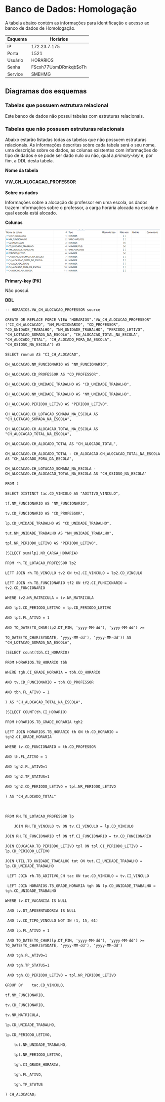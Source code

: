 # Banco de Dados: Homologação

A tabela abaixo contém as informações para identificação e acesso ao banco de dados de Homologação.

| Esquema | Horários     |
|---------|--------------|
| IP      | 172.23.7.175 |
| Porta   | 1521         |
| Usuário | HORARIOS     |
| Senha   | FScxh77UomDRmkqb$oTh |
| Service | SMEHMG |


## **Diagramas dos esquemas**
### Tabelas que possuem estrutura relacional

Este banco de dados não possui tabelas com estruturas relacionais. 

### Tabelas que não possuem estruturas relacionais

Abaixo estarão listadas todas as tabelas que não possuem estruturas relacionais. As informações descritas sobre cada
tabela será o seu nome, uma descrição sobre os dados, as colunas existentes com informações do tipo de dados e se pode
ser dado nulo ou não, qual a *primary-key* e, por fim, a DDL desta tabela.

**Nome da tabela** 

#### VW_CH_ALOCACAO_PROFESSOR 

**Sobre os dados**

Informações sobre a alocação do professor em uma escola, os dados trazem informações sobre o professor,
a carga horária alocada na escola e qual escola está alocado. 

**Colunas**

![Imagem](./images/pagina2/VW_CH_ALOCACAO_PROFESSOR.png)


**Primary-key (PK)**

Não possui.


**DDL**

```{.sql}
-- HORARIOS.VW_CH_ALOCACAO_PROFESSOR source 

CREATE OR REPLACE FORCE VIEW "HORARIOS"."VW_CH_ALOCACAO_PROFESSOR" ("CI_CH_ALOCACAO", "NM_FUNCIONARIO", "CD_PROFESSOR", "CD_UNIDADE_TRABALHO", "NM_UNIDADE_TRABALHO", "PERIODO_LETIVO", "CH_LOTACAO_SOMADA_NA_ESCOLA", "CH_ALOCACAO_TOTAL_NA_ESCOLA", "CH_ALOCADO_TOTAL", "CH_ALOCADO_FORA_DA_ESCOLA", "CH_OSIOSO_NA_ESCOLA") AS  

SELECT rownum AS "CI_CH_ALOCACAO", 

CH_ALOCACAO.NM_FUNCIONARIO AS "NM_FUNCIONARIO", 

CH_ALOCACAO.CD_PROFESSOR AS "CD_PROFESSOR", 

CH_ALOCACAO.CD_UNIDADE_TRABALHO AS "CD_UNIDADE_TRABALHO", 

CH_ALOCACAO.NM_UNIDADE_TRABALHO AS "NM_UNIDADE_TRABALHO", 

CH_ALOCACAO.PERIODO_LETIVO AS "PERIODO_LETIVO", 

CH_ALOCACAO.CH_LOTACAO_SOMADA_NA_ESCOLA AS "CH_LOTACAO_SOMADA_NA_ESCOLA", 

CH_ALOCACAO.CH_ALOCACAO_TOTAL_NA_ESCOLA AS "CH_ALOCACAO_TOTAL_NA_ESCOLA", 

CH_ALOCACAO.CH_ALOCADO_TOTAL AS "CH_ALOCADO_TOTAL", 

CH_ALOCACAO.CH_ALOCADO_TOTAL - CH_ALOCACAO.CH_ALOCACAO_TOTAL_NA_ESCOLA AS "CH_ALOCADO_FORA_DA_ESCOLA", 

CH_ALOCACAO.CH_LOTACAO_SOMADA_NA_ESCOLA - CH_ALOCACAO.CH_ALOCACAO_TOTAL_NA_ESCOLA AS "CH_OSIOSO_NA_ESCOLA" 

FROM ( 

SELECT DISTINCT tac.CD_VINCULO AS "ADITIVO_VINCULO", 

tf.NM_FUNCIONARIO AS "NM_FUNCIONARIO", 

tv.CD_FUNCIONARIO AS "CD_PROFESSOR", 

lp.CD_UNIDADE_TRABALHO AS "CD_UNIDADE_TRABALHO", 

tut.NM_UNIDADE_TRABALHO AS "NM_UNIDADE_TRABALHO", 

tpl.NR_PERIODO_LETIVO AS "PERIODO_LETIVO", 

(SELECT sum(lp2.NR_CARGA_HORARIA) 

FROM rh.TB_LOTACAO_PROFESSOR lp2 

LEFT JOIN rh.TB_VINCULO tv2 ON tv2.CI_VINCULO = lp2.CD_VINCULO 

LEFT JOIN rh.TB_FUNCIONARIO tf2 ON tf2.CI_FUNCIONARIO = tv2.CD_FUNCIONARIO 

WHERE tv2.NR_MATRICULA = tv.NR_MATRICULA 

AND lp2.CD_PERIODO_LETIVO = lp.CD_PERIODO_LETIVO 

AND lp2.FL_ATIVO = 1 

AND TO_DATE(TO_CHAR(lp2.DT_FIM, 'yyyy-MM-dd'), 'yyyy-MM-dd') >= 

TO_DATE(TO_CHAR(SYSDATE, 'yyyy-MM-dd'), 'yyyy-MM-dd')) AS "CH_LOTACAO_SOMADA_NA_ESCOLA", 

(SELECT count(tbh.CI_HORARIO)  

FROM HORARIOS.TB_HORARIO tbh 

WHERE tgh.CI_GRADE_HORARIA = tbh.CD_HORARIO 

AND tv.CD_FUNCIONARIO = tbh.CD_PROFESSOR 

AND tbh.FL_ATIVO = 1 

) AS "CH_ALOCACAO_TOTAL_NA_ESCOLA", 

(SELECT COUNT(th.CI_HORARIO) 

FROM HORARIOS.TB_GRADE_HORARIA tgh2 

LEFT JOIN HORARIOS.TB_HORARIO th ON th.CD_HORARIO = tgh2.CI_GRADE_HORARIA 

WHERE tv.CD_FUNCIONARIO = th.CD_PROFESSOR 

AND th.FL_ATIVO = 1 

AND tgh2.FL_ATIVO=1 

AND tgh2.TP_STATUS=1 

AND tgh2.CD_PERIODO_LETIVO = tpl.NR_PERIODO_LETIVO 

) AS "CH_ALOCADO_TOTAL" 

 

FROM RH.TB_LOTACAO_PROFESSOR lp 

 	JOIN RH.TB_VINCULO tv ON tv.CI_VINCULO = lp.CD_VINCULO 

JOIN RH.TB_FUNCIONARIO tf ON tf.CI_FUNCIONARIO = tv.CD_FUNCIONARIO 

JOIN EDUCACAO.TB_PERIODO_LETIVO tpl ON tpl.CI_PERIODO_LETIVO = lp.CD_PERIODO_LETIVO 

JOIN UTIL.TB_UNIDADE_TRABALHO tut ON tut.CI_UNIDADE_TRABALHO = lp.CD_UNIDADE_TRABALHO 

 LEFT JOIN rh.TB_ADITIVO_CH tac ON tac.CD_VINCULO = tv.CI_VINCULO 

 LEFT JOIN HORARIOS.TB_GRADE_HORARIA tgh ON lp.CD_UNIDADE_TRABALHO = tgh.CD_UNIDADE_TRABALHO 

WHERE tv.DT_VACANCIA IS NULL 

 AND tv.DT_APOSENTADORIA IS NULL 

 AND tv.CD_TIPO_VINCULO NOT IN (1, 15, 61)  

 AND lp.FL_ATIVO = 1 

 AND TO_DATE(TO_CHAR(lp.DT_FIM, 'yyyy-MM-dd'), 'yyyy-MM-dd') >= TO_DATE(TO_CHAR(SYSDATE, 'yyyy-MM-dd'), 'yyyy-MM-dd') 

 AND tgh.FL_ATIVO=1 

 AND tgh.TP_STATUS=1 

 AND tgh.CD_PERIODO_LETIVO = tpl.NR_PERIODO_LETIVO 

GROUP BY	tac.CD_VINCULO, 

tf.NM_FUNCIONARIO, 

tv.CD_FUNCIONARIO, 

tv.NR_MATRICULA, 

lp.CD_UNIDADE_TRABALHO, 

lp.CD_PERIODO_LETIVO, 

 	tut.NM_UNIDADE_TRABALHO, 

 	tpl.NR_PERIODO_LETIVO, 

 	tgh.CI_GRADE_HORARIA, 

 	tgh.FL_ATIVO, 

 	tgh.TP_STATUS 

) CH_ALOCACAO; 
```
